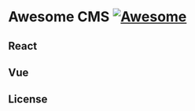 
# Awesome CMS [![Awesome](https://awesome.re/badge-flat2.svg)](https://awesome.re)

## React

## Vue

## License
